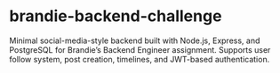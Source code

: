 # brandie-backend-challenge
Minimal social-media-style backend built with Node.js, Express, and PostgreSQL for Brandie’s Backend Engineer assignment. Supports user follow system, post creation, timelines, and JWT-based authentication.
